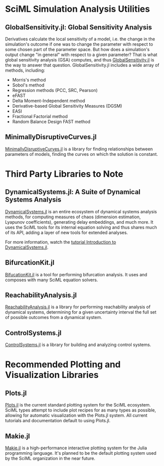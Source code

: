 # SciML Simulation Analysis Utilities

## GlobalSensitivity.jl: Global Sensitivity Analysis

Derivatives calculate the local sensitivity of a model, i.e. the change in the simulation's outcome if
one was to change the parameter with respect to some chosen part of the parameter space. But how does a
simulation's output change "in general" with respect to a given parameter? That is what global sensitivity
analysis (GSA) computes, and thus [GlobalSensitivity.jl](https://github.com/SciML/GlobalSensitivity.jl) is
the way to answer that question. GlobalSensitivity.jl includes a wide array of methods, including:

- Morris's method
- Sobol's method
- Regression methods (PCC, SRC, Pearson)
- eFAST
- Delta Moment-Independent method
- Derivative-based Global Sensitivity Measures (DGSM)
- EASI
- Fractional Factorial method
- Random Balance Design FAST method

## MinimallyDisruptiveCurves.jl

[MinimallyDisruptiveCurves.jl](https://github.com/SciML/MinimallyDisruptiveCurves.jl) is a library for
finding relationships between parameters of models, finding the curves on which the solution is constant.

# Third Party Libraries to Note

## DynamicalSystems.jl: A Suite of Dynamical Systems Analysis

[DynamicalSystems.jl](https://juliadynamics.github.io/DynamicalSystems.jl/latest/) is an entire ecosystem
of dynamical systems analysis methods, for computing measures of chaos (dimension estimation, Lyapunov coefficients),
generating delay embeddings, and much more. It uses the SciML tools for its internal equation solving
and thus shares much of its API, adding a layer of new tools for extended analyses.

For more information, watch the [tutorial Introduction to DynamicalSystems.jl](https://www.youtube.com/watch?v=A8g9rdEfdNg).

## BifurcationKit.jl

[BifucationKit.jl](https://github.com/rveltz/BifurcationKit.jl) is a tool for performing bifurcation analysis.
It uses and composes with many SciML equation solvers.

## ReachabilityAnalysis.jl

[ReachabilityAnalysis.jl](https://github.com/JuliaReach/ReachabilityAnalysis.jl) is a library for performing
reachability analysis of dynamical systems, determining for a given uncertainty interval the full set of
possible outcomes from a dynamical system.

## ControlSystems.jl

[ControlSystems.jl](https://github.com/JuliaControl/ControlSystems.jl) is a library for building and analyzing
control systems.

# Recommended Plotting and Visualization Libraries

## Plots.jl

[Plots.jl](https://github.com/JuliaPlots/Plots.jl) is the current standard plotting system for the SciML ecosystem.
SciML types attempt to include plot recipes for as many types as possible, allowing for automatic visualization with
the Plots.jl system. All current tutorials and documentation default to using Plots.jl.

## Makie.jl

[Makie.jl](https://makie.juliaplots.org/stable/) is a high-performance interactive plotting system for the Julia
programming language. It's planned to be the default plotting system used by the SciML organization in the near future.